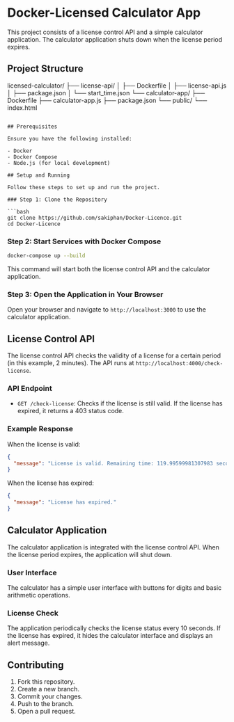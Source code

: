 
# Docker-Licensed Calculator App

This project consists of a license control API and a simple calculator application. The calculator application shuts down when the license period expires.

## Project Structure


licensed-calculator/
├── license-api/
│   ├── Dockerfile
│   ├── license-api.js
│   ├── package.json
│   └── start_time.json
└── calculator-app/
    ├── Dockerfile
    ├── calculator-app.js
    ├── package.json
    └── public/
        └── index.html
```

## Prerequisites

Ensure you have the following installed:

- Docker
- Docker Compose
- Node.js (for local development)

## Setup and Running

Follow these steps to set up and run the project.

### Step 1: Clone the Repository

```bash
git clone https://github.com/sakiphan/Docker-Licence.git
cd Docker-Licence
```

### Step 2: Start Services with Docker Compose

```bash
docker-compose up --build
```

This command will start both the license control API and the calculator application.

### Step 3: Open the Application in Your Browser

Open your browser and navigate to `http://localhost:3000` to use the calculator application.

## License Control API

The license control API checks the validity of a license for a certain period (in this example, 2 minutes). The API runs at `http://localhost:4000/check-license`.

### API Endpoint

- `GET /check-license`: Checks if the license is still valid. If the license has expired, it returns a 403 status code.

### Example Response

When the license is valid:

```json
{
  "message": "License is valid. Remaining time: 119.99599981307983 seconds"
}
```

When the license has expired:

```json
{
  "message": "License has expired."
}
```

## Calculator Application

The calculator application is integrated with the license control API. When the license period expires, the application will shut down.

### User Interface

The calculator has a simple user interface with buttons for digits and basic arithmetic operations.

### License Check

The application periodically checks the license status every 10 seconds. If the license has expired, it hides the calculator interface and displays an alert message.


## Contributing

1. Fork this repository.
2. Create a new branch.
3. Commit your changes.
4. Push to the branch.
5. Open a pull request.
